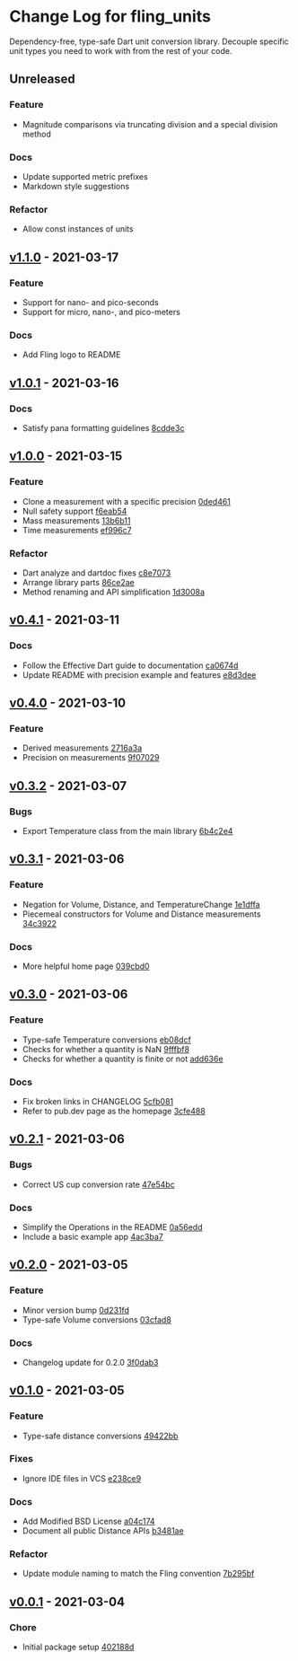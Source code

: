 # Change Log for fling_units
Dependency-free, type-safe Dart unit conversion library. Decouple specific unit types you need to work with from the rest of your code.

## Unreleased

### Feature
  * Magnitude comparisons via truncating division and a special division method

### Docs
  * Update supported metric prefixes
  * Markdown style suggestions

### Refactor
  * Allow const instances of units

## [v1.1.0](https://bitbucket.org/gelbermungo/fling-units/commits/tag/v1.1.0) - 2021-03-17

### Feature
  * Support for nano- and pico-seconds
  * Support for micro, nano-, and pico-meters

### Docs
  * Add Fling logo to README

## [v1.0.1](https://bitbucket.org/gelbermungo/fling-units/commits/tag/v1.0.1) - 2021-03-16

### Docs
  * Satisfy pana formatting guidelines [8cdde3c](https://bitbucket.org/gelbermungo/fling-units/commits/8cdde3cd085fa070532c779e35e26a06e3d2e20a)

## [v1.0.0](https://bitbucket.org/gelbermungo/fling-units/commits/tag/v1.0.0) - 2021-03-15

### Feature
  * Clone a measurement with a specific precision [0ded461](https://bitbucket.org/gelbermungo/fling-units/commits/0ded461dee698269e61572258b3d04fa9078ca13)
  * Null safety support [f6eab54](https://bitbucket.org/gelbermungo/fling-units/commits/f6eab545e6e7535c7774ab041aec7dd91ef47d21)
  * Mass measurements [13b6b11](https://bitbucket.org/gelbermungo/fling-units/commits/13b6b11741a42cad59778819c5172ecb5310ce30)
  * Time measurements [ef996c7](https://bitbucket.org/gelbermungo/fling-units/commits/ef996c7c01411240643a3349a5d14195f0d8f696)

### Refactor
  * Dart analyze and dartdoc fixes [c8e7073](https://bitbucket.org/gelbermungo/fling-units/commits/c8e70736e898c213d9ca5b0610caf50d22d6705c)
  * Arrange library parts [86ce2ae](https://bitbucket.org/gelbermungo/fling-units/commits/86ce2aeb689f49442f4680f53abc8b5c7725f679)
  * Method renaming and API simplification [1d3008a](https://bitbucket.org/gelbermungo/fling-units/commits/1d3008a385ba6fccf91532519e522895c8881cfa)

## [v0.4.1](https://bitbucket.org/gelbermungo/fling-units/commits/tag/v0.4.1) - 2021-03-11

### Docs
  * Follow the Effective Dart guide to documentation [ca0674d](https://bitbucket.org/gelbermungo/fling-units/commits/ca0674d38c97b1caf6e8a91cbd09ed38ccdf593f)
  * Update README with precision example and features [e8d3dee](https://bitbucket.org/gelbermungo/fling-units/commits/e8d3dee48fe577e0c7d43580b623fd56c13d564b)

## [v0.4.0](https://bitbucket.org/gelbermungo/fling-units/commits/tag/v0.4.0) - 2021-03-10

### Feature
  * Derived measurements [2716a3a](https://bitbucket.org/gelbermungo/fling-units/commits/2716a3a89682a6ae44111e95da2e75f101c29743)
  * Precision on measurements [9f07029](https://bitbucket.org/gelbermungo/fling-units/commits/9f07029b5d87f95043495ea88cefc0a88c8f2a5c)

## [v0.3.2](https://bitbucket.org/gelbermungo/fling-units/commits/tag/v0.3.2) - 2021-03-07

### Bugs
  * Export Temperature class from the main library [6b4c2e4](https://bitbucket.org/gelbermungo/fling-units/commits/6b4c2e4abdbef01e9b0771fd9d687a60fd86154d)

## [v0.3.1](https://bitbucket.org/gelbermungo/fling-units/commits/tag/v0.3.1) - 2021-03-06

### Feature
  * Negation for Volume, Distance, and TemperatureChange [1e1dffa](https://bitbucket.org/gelbermungo/fling-units/commit/1e1dffac9edc5579aa0e0b620d97c5d262c1724a)
  * Piecemeal constructors for Volume and Distance measurements [34c3922](https://bitbucket.org/gelbermungo/fling-units/commit/34c39224f0a95a7b4292e6b6f95345ea933b616a)

### Docs
  * More helpful home page [039cbd0](https://bitbucket.org/gelbermungo/fling-units/commit/039cbd02b8e22b5612c98bdb7ee79982a2841c7d)

## [v0.3.0](https://bitbucket.org/gelbermungo/fling-units/commits/tag/v0.3.0) - 2021-03-06

### Feature
  * Type-safe Temperature conversions [eb08dcf](https://bitbucket.org/gelbermungo/fling-units/commit/eb08dcf10d3dd30c1fe4dd13cd09c2a639830ecb)
  * Checks for whether a quantity is NaN [9fffbf8](https://bitbucket.org/gelbermungo/fling-units/commit/9fffbf8b070c45da57c03316f2cb97eb8786beeb)
  * Checks for whether a quantity is finite or not [add636e](https://bitbucket.org/gelbermungo/fling-units/commit/add636e7f503ace20c6b46165eb1d1774ee4b451)

### Docs
  * Fix broken links in CHANGELOG [5cfb081](https://bitbucket.org/gelbermungo/fling-units/commit/5cfb08153075499497ca823ddccf7f63bbc2d022)
  * Refer to pub.dev page as the homepage [3cfe488](https://bitbucket.org/gelbermungo/fling-units/commit/3cfe48813074a9fc777bb7ff9fa5ea369b4335a9)

## [v0.2.1](https://bitbucket.org/gelbermungo/fling-units/commits/tag/v0.2.1) - 2021-03-06

### Bugs
  * Correct US cup conversion rate [47e54bc](https://bitbucket.org/gelbermungo/fling-units/commit/47e54bcfed45b287a6f5567086f6c012e39ec2ae)

### Docs
  * Simplify the Operations in the README [0a56edd](https://bitbucket.org/gelbermungo/fling-units/commit/0a56edd6f636102577c5099bd2edf108070fcf1a)
  * Include a basic example app [4ac3ba7](https://bitbucket.org/gelbermungo/fling-units/commit/4ac3ba79d04757e9afba7b20b5cb5ca5a460362d)

## [v0.2.0](https://bitbucket.org/gelbermungo/fling-units/commits/tag/v0.2.0) - 2021-03-05

### Feature
  * Minor version bump [0d231fd](https://bitbucket.org/gelbermungo/fling-units/commit/0d231fdac71338104b38e5b38c58d0cb803de8d0)
  * Type-safe Volume conversions [03cfad8](https://bitbucket.org/gelbermungo/fling-units/commit/03cfad821da7185a1159857a89858dda58b97eb6)

### Docs
  * Changelog update for 0.2.0 [3f0dab3](https://bitbucket.org/gelbermungo/fling-units/commit/3f0dab39c7523296b67b48c205626daa71f967c9)

## [v0.1.0](https://bitbucket.org/gelbermungo/fling-units/commits/tag/v0.1.0) - 2021-03-05

### Feature
  * Type-safe distance conversions [49422bb](https://bitbucket.org/gelbermungo/fling-units/commit/49422bb8282ecebaed00b67b5197eb1c84a76be5)

### Fixes
  * Ignore IDE files in VCS [e238ce9](https://bitbucket.org/gelbermungo/fling-units/commit/e238ce973b7c7baac98b4d894bcfcaf604788854)

### Docs
  * Add Modified BSD License [a04c174](https://bitbucket.org/gelbermungo/fling-units/commit/a04c174c5ff486f490d90c76747d302685b698c3)
  * Document all public Distance APIs [b3481ae](https://bitbucket.org/gelbermungo/fling-units/commit/b3481aec272405a3b610fedd54505bb6205920df)

### Refactor
  * Update module naming to match the Fling convention [7b295bf](https://bitbucket.org/gelbermungo/fling-units/commit/7b295bf6cbe68e8592c3acbac1a5109c61a47eb6)

## [v0.0.1](https://bitbucket.org/gelbermungo/fling-units/commits/tag/v0.0.1) - 2021-03-04

### Chore
  * Initial package setup [402188d](https://bitbucket.org/gelbermungo/fling-units/commit/402188dbcc53bc2fd4a1fd2074e86ed877d9fe13)
